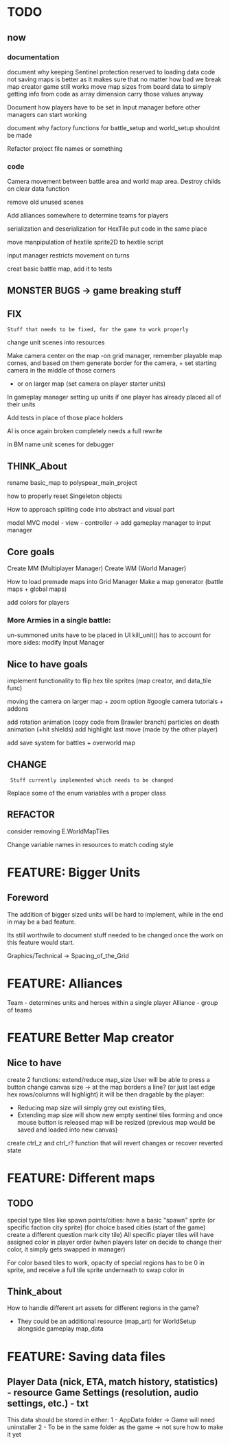 # TODO

## now

### documentation
document why keeping Sentinel protection reserved to loading data code not saving maps is better as it makes sure that no matter how bad we break map creator game still works
move map sizes from board data to simply getting info from code as array dimension carry those values anyway

Document how players have to be set in Input manager before other managers can start working

document why factory functions for battle_setup and world_setup shouldnt be made

Refactor project file names or something

### code


Camera movement between battle area and world map area. Destroy childs on clear data function

remove old unused scenes


Add alliances somewhere to determine teams for players


serialization and deserialization for HexTile put code in the same place

move manpipulation of hextile sprite2D  to hextile script


input manager restricts movement on turns


creat basic battle map, add it to tests


## MONSTER BUGS -> game breaking stuff


## FIX 
	Stuff that needs to be fixed, for the game to work properly

change unit scenes into resources

Make camera center on the map
-on grid manager, remember playable map cornes, and based on them generate border for the camera, + set starting camera in the middle of those corners
- or on larger map (set camera on player starter units)


In gameplay manager setting up units if one player has already placed all of their units

Add tests in place of those place holders

AI is once again broken completely needs a full rewrite

in BM name unit scenes for debugger

## THINK_About
rename basic_map to polyspear_main_project

how to properly reset Singeleton objects

How to approach spliting code into abstract and visual part

model MVC model - view - controller -> add gameplay manager to input manager



## Core goals

Create MM (Multiplayer Manager)
Create WM (World Manager)

How to load premade maps into Grid Manager
Make a map generator (battle maps + global maps)

add colors for players

### More Armies in a single battle:
un-summoned units have to be placed in UI
kill_unit() has to account for more sides:
	modify Input Manager



## Nice to have goals
implement functionality to flip hex tile sprites (map creator, and data_tile func)


moving the camera on larger map + zoom option
#google camera tutorials + addons



add rotation animation (copy code from Brawler branch)
particles on death animation (+hit shields)
add highlight last move (made by the other player)



add save system for battles + overworld map




## CHANGE
	 Stuff currently implemented which needs to be changed

Replace some of the enum variables with a proper class


## REFACTOR

consider removing E.WorldMapTiles

Change variable names in resources to match coding style




# FEATURE: Bigger Units

## Foreword

The addition of bigger sized units will be hard to implement, while in the end in may be a bad feature.

Its still worthwile to document stuff needed to be changed once the work on this feature would start.




Graphics/Technical -> Spacing_of_the_Grid


# FEATURE: Alliances
Team - determines units and heroes within a single player
Alliance - group of teams

# FEATURE Better Map creator

## Nice to have



create 2 functions: extend/reduce map_size
User will be able to press a button change canvas size -> at the map borders a line? (or just last edge hex rows/columns will highlight)
it will be then dragable by the player:
- Reducing map size will simply grey out existing tiles, 
- Extending map size will show new empty sentinel tiles forming
and once mouse button is released map will be resized
(previous map would be saved and loaded into new canvas)

create ctrl_z and ctrl_r? function that will revert changes or recover reverted state



# FEATURE: Different maps

## TODO
special type tiles like spawn points/cities:
have a basic "spawn" sprite (or specific faction city sprite) (for choice based cities (start of the game) create a different question mark city tile)
All specific player tiles will have assigned color in player order (when players later on decide to change their color, it simply gets swapped in manager)

For color based tiles to work, opacity of special regions has to be 0 in sprite, and receive a full tile sprite underneath to swap color in



## Think_about

How to handle different art assets for different regions in the game?
- They could be an additional resource (map_art) for WorldSetup alongside gameplay map_data


# FEATURE: Saving data files

Player Data (nick, ETA, match history, statistics) - resource
Game Settings (resolution, audio settings, etc.) - txt
---------
This data should be stored in either:
    1 - AppData folder -> Game will need uninstaller
    2 - To be in the same folder as the game -> not sure how to make it yet
